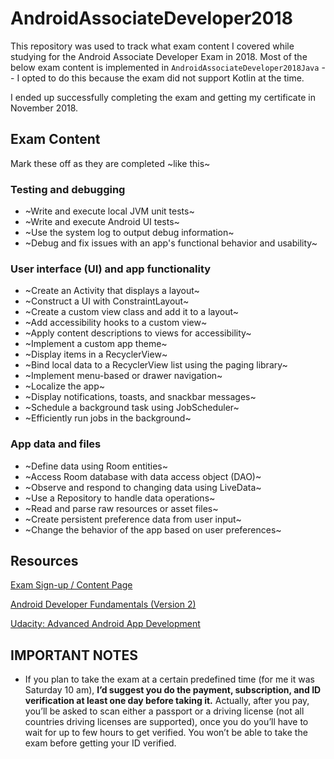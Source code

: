 # AndroidAssociateDeveloper2018

This repository was used to track what exam content I covered while studying for the Android Associate Developer Exam in 2018. Most of the below exam content is implemented in `AndroidAssociateDeveloper2018Java` -- I opted to do this because the exam did not support Kotlin at the time.

I ended up successfully completing the exam and getting my certificate in November 2018.

## Exam Content

Mark these off as they are completed ~like this~

### Testing and debugging
- ~Write and execute local JVM unit tests~
- ~Write and execute Android UI tests~
- ~Use the system log to output debug information~
- ~Debug and fix issues with an app's functional behavior and usability~

### User interface (UI) and app functionality
- ~Create an Activity that displays a layout~
- ~Construct a UI with ConstraintLayout~
- ~Create a custom view class and add it to a layout~
- ~Add accessibility hooks to a custom view~
- ~Apply content descriptions to views for accessibility~
- ~Implement a custom app theme~
- ~Display items in a RecyclerView~
- ~Bind local data to a RecyclerView list using the paging library~
- ~Implement menu-based or drawer navigation~
- ~Localize the app~
- ~Display notifications, toasts, and snackbar messages~
- ~Schedule a background task using JobScheduler~
- ~Efficiently run jobs in the background~

### App data and files
- ~Define data using Room entities~
- ~Access Room database with data access object (DAO)~
- ~Observe and respond to changing data using LiveData~
- ~Use a Repository to handle data operations~
- ~Read and parse raw resources or asset files~
- ~Create persistent preference data from user input~
- ~Change the behavior of the app based on user preferences~

## Resources

[Exam Sign-up / Content Page](https://developers.google.com/training/certification/associate-android-developer/)

[Android Developer Fundamentals (Version 2)](https://google-developer-training.github.io/android-developer-fundamentals-course-concepts-v2/)

[Udacity: Advanced Android App Development](https://classroom.udacity.com/courses/ud855)

## IMPORTANT NOTES

- If you plan to take the exam at a certain predefined time (for me it was Saturday 10 am), **I’d suggest you do the payment, subscription, and ID verification at least one day before taking it.** Actually, after you pay, you’ll be asked to scan either a passport or a driving license (not all countries driving licenses are supported), once you do you’ll have to wait for up to few hours to get verified. You won’t be able to take the exam before getting your ID verified.


